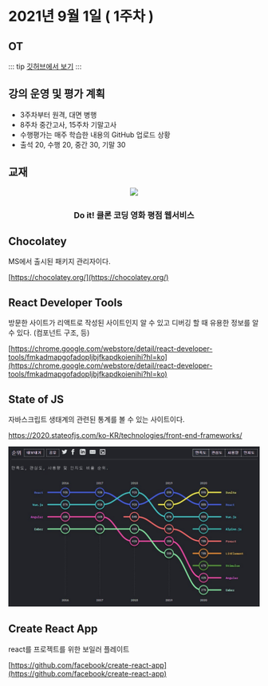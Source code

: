 # 2021년 9월 1일 ( 1주차 )

## OT

::: tip
[깃허브에서 보기](https://github.com/dalcon10028/movie_app_2021/tree/master/docs/src/review-note/2021-09-01)
:::

## 강의 운영 및 평가 계획

- 3주차부터 원격, 대면 병행
- 8주차 중간고사, 15주차 기말고사
- 수행평가는 매주 학습한 내용의 GitHub 업로드 상황
- 출석 20, 수행 20, 중간 30, 기말 30

## 교재

<p align="middle" >
  <img width="200px;" src="http://bimage.interpark.com/goods_image/4/6/2/1/333164621s.jpg" />
</p>
<h3 align="center">Do it! 클론 코딩 영화 평점 웹서비스</h3>

## Chocolatey

MS에서 출시된 패키지 관리자이다.

[https://chocolatey.org/](https://chocolatey.org/)

## React Developer Tools

방문한 사이트가 리액트로 작성된 사이트인지 알 수 있고 디버깅 할 때 유용한 정보를 알 수 있다. (컴포넌트 구조, 등)

[https://chrome.google.com/webstore/detail/react-developer-tools/fmkadmapgofadopljbjfkapdkoienihi?hl=ko](https://chrome.google.com/webstore/detail/react-developer-tools/fmkadmapgofadopljbjfkapdkoienihi?hl=ko)

## State of JS

자바스크립트 생태계의 관련된 통계를 볼 수 있는 사이트이다.

[https://2020.stateofjs.com/ko-KR/technologies/front-end-frameworks/
](https://2020.stateofjs.com/ko-KR/technologies/front-end-frameworks/)

![StateOfJs](./stateofjs.jpg)

## Create React App

react를 프로젝트를 위한 보일러 플레이트

[https://github.com/facebook/create-react-app](https://github.com/facebook/create-react-app)
